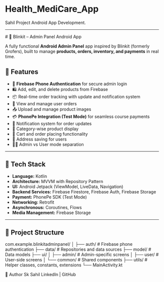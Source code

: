# Health_MediCare_App
Sahil Project Android App Development.
<hr>
# 🛒 Blinkit – Admin Panel Android App

A fully functional **Android Admin Panel** app inspired by Blinkit (formerly Grofers), built to manage **products, orders, inventory, and payments** in real time.

## 🚀 Features

- 🔐 **Firebase Phone Authentication** for secure admin login
- 🛍️ Add, edit, and delete products from Firebase
- 📦 Real-time order tracking with update and notification system
- 🧾 View and manage user orders
- 📤 Upload and manage product images
- 💳 **PhonePe Integration (Test Mode)** for seamless course payments
- 🔔 Notification system for order updates
- 📂 Category-wise product display
- 🛒 Cart and order placing functionality
- 📍 Address saving for users
- 👨‍💼 Admin vs User mode separation

---

## 🧰 Tech Stack

- **Language:** Kotlin
- **Architecture:** MVVM with Repository Pattern
- **UI:** Android Jetpack (ViewModel, LiveData, Navigation)
- **Backend Services:** Firebase Firestore, Firebase Auth, Firebase Storage
- **Payment:** PhonePe SDK (Test Mode)
- **Networking:** Retrofit
- **Asynchronous:** Coroutines, Flows
- **Media Management:** Firebase Storage

---

## 📁 Project Structure


com.example.blinkitadminpanel/
│
├── auth/ # Firebase phone authentication
├── data/ # Repositories and data sources
├── model/ # Data models
├── ui/
│ ├── admin/ # Admin-specific screens
│ ├── user/ # User-side screens
│ └── common/ # Shared components
├── utils/ # Helper classes, constants, extensions
└── MainActivity.kt


🙌 Author
Sk Sahil
LinkedIn | GitHub


